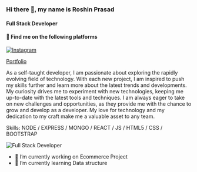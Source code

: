 ### Hi there 👋, my name is **Roshin Prasad**
#### Full Stack Developer

#### 🔗 Find me on the following platforms

[![Instagram](https://i.pinimg.com/originals/ad/be/14/adbe1490947f931d3201b3dad72974bc.png)](https://www.instagram.com/alchemist.dev)

[Portfolio](https://roshinprasad.netlify.app/)

As a self-taught developer, I am passionate about exploring the rapidly evolving field of technology. With each new project, I am inspired to push my skills further and learn more about the latest trends and developments. My curiosity drives me to experiment with new technologies, keeping me up-to-date with the latest tools and techniques. I am always eager to take on new challenges and opportunities, as they provide me with the chance to grow and develop as a developer. My love for technology and my dedication to my craft make me a valuable asset to any team.

Skills: NODE / EXPRESS / MONGO / REACT / JS / HTML5 / CSS / BOOTSTRAP

![Full Stack Developer](https://i.pinimg.com/originals/44/69/80/446980583ef9b3df7e355f388ee5e0b6.png)
- 🔭 I’m currently working on Ecommerce Project
- 🌱 I’m currently learning Data structure




